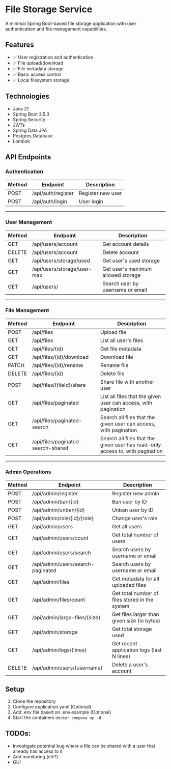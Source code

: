 # File Storage Service

A minimal Spring Boot-based file storage application with user authentication and file management
capabilities.

## Features

- ✅ User registration and authentication
- ✅ File upload/download
- ✅ File metadata storage
- ✅ Basic access control
- ✅ Local filesystem storage

## Technologies

- Java 21
- Spring Boot 3.5.3
- Spring Security
- JWTs
- Spring Data JPA
- Postgres Database
- Lombok

## API Endpoints

### Authentication

| Method | Endpoint           | Description       |
|--------|--------------------|-------------------|
| POST   | /api/auth/register | Register new user |
| POST   | /api/auth/login    | User login        |

---

### User Management

| Method | Endpoint                    | Description                        |
|--------|-----------------------------|------------------------------------|
| GET    | /api/users/account          | Get account details                |
| DELETE | /api/users/account          | Delete account                     |
| GET    | /api/users/storage/used     | Get user's used storage            |
| GET    | /api/users/storage/user-max | Get user's maximum allowed storage |
| GET    | /api/users/                 | Search user by username or email   |

---

### File Management

| Method | Endpoint                           | Description                                                                   |
|--------|------------------------------------|-------------------------------------------------------------------------------|
| POST   | /api/files                         | Upload file                                                                   |paginated-search-shared
| GET    | /api/files                         | List all user's files                                                         |
| GET    | /api/files/{id}                    | Get file metadata                                                             |
| GET    | /api/files/{id}/download           | Download file                                                                 |
| PATCH  | /api/files/{id}/rename             | Rename file                                                                   |
| DELETE | /api/files/{id}                    | Delete file                                                                   |
| POST   | /api/files/{fileId}/share          | Share file with another user                                                  |
| GET    | /api/files/paginated               | List all files that the given user can access, with pagination                |
| GET    | /api/files/paginated-search        | Search all files that the given user can access, with pagination              |
| GET    | /api/files/paginated-search-shared | Search all files that the given user has read-only access to, with pagination |

---

### Admin Operations

| Method | Endpoint                          | Description                                    |
|--------|-----------------------------------|------------------------------------------------|
| POST   | /api/admin/register               | Register new admin                             |
| POST   | /api/admin/ban/{id}               | Ban user by ID                                 |
| POST   | /api/admin/unban/{id}             | Unban user by ID                               |
| POST   | /api/admin/role/{id}/{role}       | Change user's role                             |
| GET    | /api/admin/users                  | Get all users                                  |
| GET    | /api/admin/users/count            | Get total number of users                      |
| GET    | /api/admin/users/search           | Search users by username or email              |
| GET    | /api/admin/users/search-paginated | Search users by username or email              |
| GET    | /api/admin/files                  | Get metadata for all uploaded files            |
| GET    | /api/admin/files/count            | Get total number of files stored in the system |
| GET    | /api/admin/large-files/{size}     | Get files larger than given size (in bytes)    |
| GET    | /api/admin/storage                | Get total storage used                         |
| GET    | /api/admin/logs/{lines}           | Get recent application logs (last N lines)     |
| DELETE | /api/admin/users/{username}       | Delete a user's account                        |

## Setup

1. Clone the repository
2. Configure application.yaml (Optional)
3. Add .env file based on .env.example (Optional)
4. Start the containers `docker compose up -d`

## TODOs:

* Investigate potential bug where a file can be shared with a user that already has access to it
* Add monitoring (elk?)
* GUI
